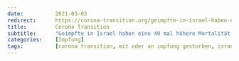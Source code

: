 ```yaml
---
date:          2021-03-03
redirect:      https://corona-transition.org/geimpfte-in-israel-haben-eine-40-mal-hohere-mortalitat-als-ungeimpfte
title:         Corona Transition
subtitle:      "Geimpfte in Israel haben eine 40 mal höhere Mortalität als Ungeimpfte - israelische Forscher sprechen von einem «neuen Holocaust»"
categories:    [Impfung]
tags:          [corona transition, mit oder an impfung gestorben, israel]
---
```


